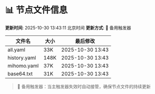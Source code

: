 # 📊 节点文件信息

**更新时间**: 2025-10-30 13:43:11 北京时间
**更新方式**: 🔄 备用触发器

| 文件名 | 大小 | 最后修改 |
|--------|------|----------|
| all.yaml | 33K | 2025-10-30 13:43 |
| history.yaml | 148K | 2025-10-30 13:43 |
| mihomo.yaml | 37K | 2025-10-30 13:43 |
| base64.txt | 31K | 2025-10-30 13:43 |

> 🔄 备用触发器：当主触发器失效时自动接管，确保节点文件的持续更新

